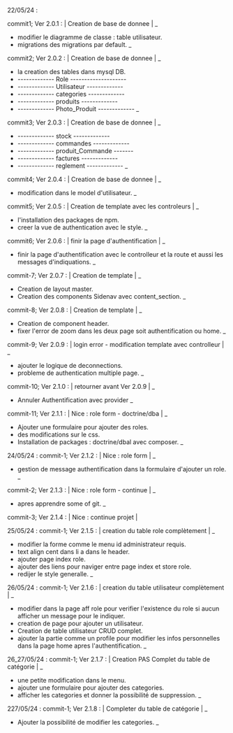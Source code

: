 
22/05/24 :

commit1;
Ver 2.0.1 : | Creation de base de donnee |
_
- modifier le diagramme de classe : table utilisateur.
- migrations des migrations par default.
_


commit2;
Ver 2.0.2 : | Creation de base de donnee |
_
- la creation des tables dans mysql DB.
- ------------- Role --------------------
- ------------- Utilisateur -------------
- ------------- categories -------------
- ------------- produits -------------
- ------------- Photo_Produit -------------
_


commit3;
Ver 2.0.3 : | Creation de base de donnee |
_
- ------------- stock -------------
- ------------- commandes -------------
- ------------- produit_Commande -------
- ------------- factures -------------
- ------------- reglement -------------
_


commit4;
Ver 2.0.4 : | Creation de base de donnee |
_
- modification dans le model d'utilisateur.
_

commit5;
Ver 2.0.5 : | Creation de template avec les controleurs |
_
- l'installation des packages de npm.
- creer la vue de authentication avec le style.
_

commit6;
Ver 2.0.6 : | finir la page d'authentification |
_
-  finir la page d'authentification avec le controlleur et la route et aussi les messages d'indiquations.
_


commit-7;
Ver 2.0.7 : | Creation de template |
_
- Creation de layout master.
- Creation des components Sidenav avec content_section.
_


commit-8;
Ver 2.0.8 : | Creation de template |
_
- Creation de component header.
- fixer l'error de zoom dans les deux page soit authentification ou home.
_

commit-9;
Ver 2.0.9 : | login error - modification template avec controlleur |
_
- ajouter le logique de deconnections.
- probleme de authentication multiple page.
_

commit-10;
Ver 2.1.0 : | retourner avant Ver 2.0.9 |
_
-  Annuler Authentification avec provider
_

commit-11;
Ver 2.1.1 : | Nice : role form - doctrine/dba |
_
-  Ajouter une formulaire pour ajouter des roles.
- des modifications sur le css.
- Installation de packages : doctrine/dbal avec composer.
_

24/05/24 :
commit-1;
Ver 2.1.2 : | Nice : role form |
_
- gestion de message authentification dans la formulaire d'ajouter un role.
_

commit-2;
Ver 2.1.3 : | Nice : role form - continue |
_
- apres apprendre some of git.
_

commit-3;
Ver 2.1.4 : | Nice : continue projet |

25/05/24 :
commit-1;
Ver 2.1.5 : | creation du table role complètement |
_
- modifier la forme comme le menu id administrateur requis.
- text align cent dans li a dans le header.
- ajouter page index role.
- ajouter des liens pour naviger entre page index et store role.
- redijer le style generalle.
_

26/05/24 :
commit-1;
Ver 2.1.6 : | creation du table utilisateur complètement |
_
- modifier dans la page aff role pour verifier l'existence du role si aucun afficher un message pour le indiquer.
- creation de page pour ajouter un utilisateur.
- Creation de table utilisateur CRUD complet.
- ajouter la partie comme un profile pour modifier les infos personnelles dans la page home apres l'authentification.
_


26_27/05/24 :
commit-1;
Ver 2.1.7 : | Creation PAS Complet du table de catégorie |
_
- une petite modification dans le menu.
- ajouter une formulaire pour ajouter des categories.
- afficher les categories et donner la possibilité de suppression.
_


227/05/24 :
commit-1;
Ver 2.1.8 : | Completer du table de catégorie |
_
- Ajouter la possibilité de modifier les categories.
_